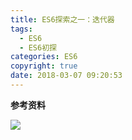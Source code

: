 ```yaml
---
title: ES6探索之一：迭代器
tags:
  - ES6
  - ES6初探
categories: ES6
copyright: true
date: 2018-03-07 09:20:53
---
```


<!--more-->

**参考资料**
[]()

![](http://oankigr4l.bkt.clouddn.com/wexin.png)